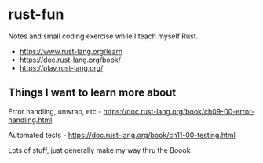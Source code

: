# rust-fun

Notes and small coding exercise while I teach myself Rust.

* https://www.rust-lang.org/learn
* https://doc.rust-lang.org/book/
* https://play.rust-lang.org/

## Things I want to learn more about

Error handling, unwrap, etc - https://doc.rust-lang.org/book/ch09-00-error-handling.html

Automated tests - https://doc.rust-lang.org/book/ch11-00-testing.html

Lots of stuff, just generally make my way thru the Boook
